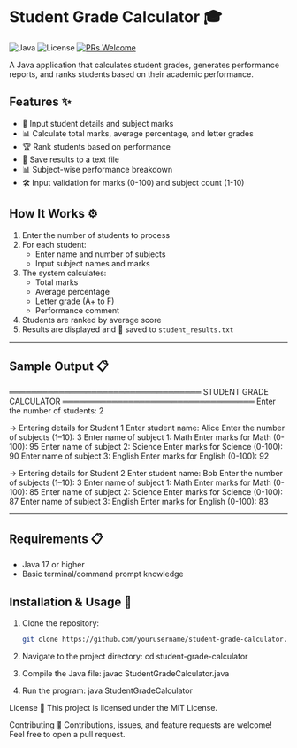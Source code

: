 # Student Grade Calculator 🎓

![Java](https://img.shields.io/badge/Java-17%2B-blue)
![License](https://img.shields.io/badge/License-MIT-green)
[![PRs Welcome](https://img.shields.io/badge/PRs-welcome-brightgreen.svg)](https://github.com/yourusername/student-grade-calculator/pulls)

A Java application that calculates student grades, generates performance reports, and ranks students based on their academic performance.

## Features ✨

- 📝 Input student details and subject marks
- 📊 Calculate total marks, average percentage, and letter grades
- 🏆 Rank students based on performance
- 📂 Save results to a text file
- 📊 Subject-wise performance breakdown
- 🛠️ Input validation for marks (0-100) and subject count (1-10)

## How It Works ⚙️

1. Enter the number of students to process
2. For each student:
   - Enter name and number of subjects
   - Input subject names and marks
3. The system calculates:
   - Total marks
   - Average percentage
   - Letter grade (A+ to F)
   - Performance comment
4. Students are ranked by average score
5.  Results are displayed and 📁 saved to `student_results.txt`

---
## Sample Output 📋

═══════════════════════════════════
     STUDENT GRADE CALCULATOR
═══════════════════════════════════
Enter the number of students: 2

→ Entering details for Student 1
Enter student name: Alice
Enter the number of subjects (1–10): 3
Enter name of subject 1: Math
Enter marks for Math (0-100): 95
Enter name of subject 2: Science
Enter marks for Science (0-100): 90
Enter name of subject 3: English
Enter marks for English (0-100): 92

→ Entering details for Student 2
Enter student name: Bob
Enter the number of subjects (1–10): 3
Enter name of subject 1: Math
Enter marks for Math (0-100): 85
Enter name of subject 2: Science
Enter marks for Science (0-100): 87
Enter name of subject 3: English
Enter marks for English (0-100): 83

---
## Requirements 📋

- Java 17 or higher
- Basic terminal/command prompt knowledge

## Installation & Usage 🚀

1. Clone the repository:
   ```bash
   git clone https://github.com/yourusername/student-grade-calculator.git

2. Navigate to the project directory:
   cd student-grade-calculator

3. Compile the Java file:
   javac StudentGradeCalculator.java

4. Run the program:
java StudentGradeCalculator


License 📄
This project is licensed under the MIT License.

Contributing 🤝
Contributions, issues, and feature requests are welcome!
Feel free to open a pull request.


